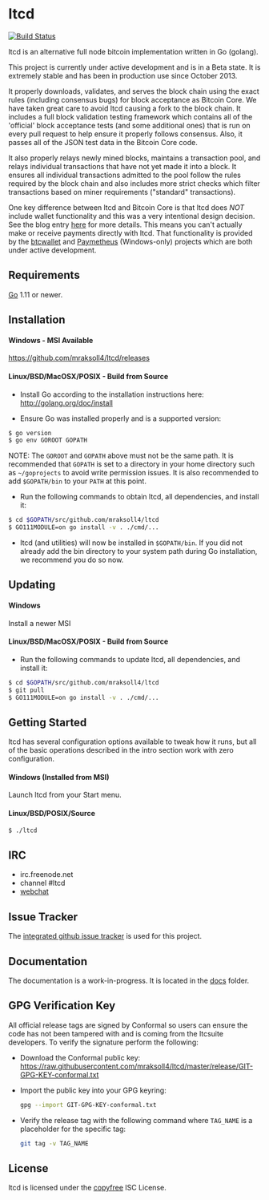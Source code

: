 ltcd
====

[![Build Status](https://travis-ci.org/mraksoll4/ltcd.png?branch=master)](https://travis-ci.org/mraksoll4/ltcd)

ltcd is an alternative full node bitcoin implementation written in Go (golang).

This project is currently under active development and is in a Beta state.  It
is extremely stable and has been in production use since October 2013.

It properly downloads, validates, and serves the block chain using the exact
rules (including consensus bugs) for block acceptance as Bitcoin Core.  We have
taken great care to avoid ltcd causing a fork to the block chain.  It includes a
full block validation testing framework which contains all of the 'official'
block acceptance tests (and some additional ones) that is run on every pull
request to help ensure it properly follows consensus.  Also, it passes all of
the JSON test data in the Bitcoin Core code.

It also properly relays newly mined blocks, maintains a transaction pool, and
relays individual transactions that have not yet made it into a block.  It
ensures all individual transactions admitted to the pool follow the rules
required by the block chain and also includes more strict checks which filter
transactions based on miner requirements ("standard" transactions).

One key difference between ltcd and Bitcoin Core is that ltcd does *NOT* include
wallet functionality and this was a very intentional design decision.  See the
blog entry [here](https://blog.conformal.com/ltcd-not-your-moms-bitcoin-daemon)
for more details.  This means you can't actually make or receive payments
directly with ltcd.  That functionality is provided by the
[btcwallet](https://github.com/btcsuite/btcwallet) and
[Paymetheus](https://github.com/btcsuite/Paymetheus) (Windows-only) projects
which are both under active development.

## Requirements

[Go](http://golang.org) 1.11 or newer.

## Installation

#### Windows - MSI Available

https://github.com/mraksoll4/ltcd/releases

#### Linux/BSD/MacOSX/POSIX - Build from Source

- Install Go according to the installation instructions here:
  http://golang.org/doc/install

- Ensure Go was installed properly and is a supported version:

```bash
$ go version
$ go env GOROOT GOPATH
```

NOTE: The `GOROOT` and `GOPATH` above must not be the same path.  It is
recommended that `GOPATH` is set to a directory in your home directory such as
`~/goprojects` to avoid write permission issues.  It is also recommended to add
`$GOPATH/bin` to your `PATH` at this point.

- Run the following commands to obtain ltcd, all dependencies, and install it:

```bash
$ cd $GOPATH/src/github.com/mraksoll4/ltcd
$ GO111MODULE=on go install -v . ./cmd/...
```

- ltcd (and utilities) will now be installed in ```$GOPATH/bin```.  If you did
  not already add the bin directory to your system path during Go installation,
  we recommend you do so now.

## Updating

#### Windows

Install a newer MSI

#### Linux/BSD/MacOSX/POSIX - Build from Source

- Run the following commands to update ltcd, all dependencies, and install it:

```bash
$ cd $GOPATH/src/github.com/mraksoll4/ltcd
$ git pull
$ GO111MODULE=on go install -v . ./cmd/...
```

## Getting Started

ltcd has several configuration options available to tweak how it runs, but all
of the basic operations described in the intro section work with zero
configuration.

#### Windows (Installed from MSI)

Launch ltcd from your Start menu.

#### Linux/BSD/POSIX/Source

```bash
$ ./ltcd
```

## IRC

- irc.freenode.net
- channel #ltcd
- [webchat](https://webchat.freenode.net/?channels=ltcd)

## Issue Tracker

The [integrated github issue tracker](https://github.com/mraksoll4/ltcd/issues)
is used for this project.

## Documentation

The documentation is a work-in-progress.  It is located in the [docs](https://github.com/mraksoll4/ltcd/tree/master/docs) folder.

## GPG Verification Key

All official release tags are signed by Conformal so users can ensure the code
has not been tampered with and is coming from the ltcsuite developers.  To
verify the signature perform the following:

- Download the Conformal public key:
  https://raw.githubusercontent.com/mraksoll4/ltcd/master/release/GIT-GPG-KEY-conformal.txt

- Import the public key into your GPG keyring:
  ```bash
  gpg --import GIT-GPG-KEY-conformal.txt
  ```

- Verify the release tag with the following command where `TAG_NAME` is a
  placeholder for the specific tag:
  ```bash
  git tag -v TAG_NAME
  ```

## License

ltcd is licensed under the [copyfree](http://copyfree.org) ISC License.
